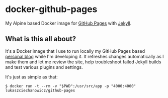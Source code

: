 # docker-github-pages
My Alpine based Docker image for [GitHub Pages](https://pages.github.com/) with [Jekyll](https://jekyllrb.com/).

## What is this all about?

It's a Docker image that I use to run locally my GitHub Pages based [personal blog](http://lukaszciechanowicz.me/) while I'm developing it.
It refreshes changes automatically as I make them and let me review the site, help troubleshoot failed Jekyll builds and test various plugins and settings.

It's just as simple as that:

```
$ docker run -t --rm -v "$PWD":/usr/src/app -p "4000:4000" lukaszciechanowicz/github-pages
```
